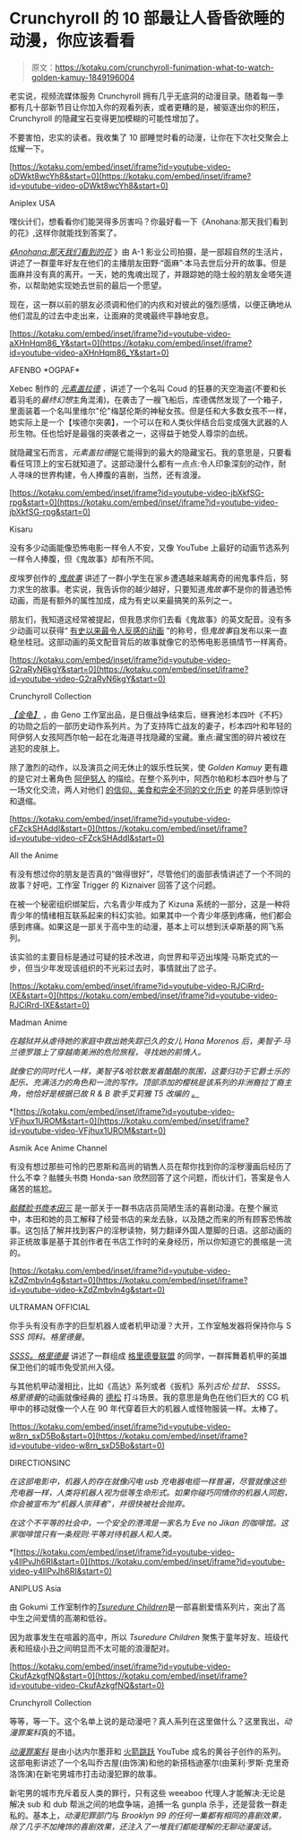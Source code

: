 # Crunchyroll 的 10 部最让人昏昏欲睡的动漫，你应该看看

> 原文：<https://kotaku.com/crunchyroll-funimation-what-to-watch-golden-kamuy-1849196004>

老实说，视频流媒体服务 Crunchyroll 拥有几乎无底洞的动漫目录。随着每一季都有几十部新节目让你加入你的观看列表，或者更糟的是，被驱逐出你的积压，Crunchyroll 的隐藏宝石变得更加模糊的可能性增加了。

不要害怕，忠实的读者。我收集了 10 部睡觉时看的动漫，让你在下次社交聚会上炫耀一下。

 [https://kotaku.com/embed/inset/iframe?id=youtube-video-oDWkt8wcYh8&start=0](https://kotaku.com/embed/inset/iframe?id=youtube-video-oDWkt8wcYh8&start=0)

<figcaption class="sc-1ptbguh-0 hxeMec caption">Aniplex USA
</figcaption> 

嘿伙计们，想看看你们能哭得多厉害吗？你最好看一下《Anohana:那天我们看到的花》,这样你就能找到答案了。

[*《Anohana:那天我们看到的花*](https://www.crunchyroll.com/anohana-the-flower-we-saw-that-day) 》由 A-1 影业公司拍摄，是一部超自然的生活片，讲述了一群童年好友在他们的主播朋友田野·“面麻”·本马去世后分开的故事。但是面麻并没有真的离开。一天，她的鬼魂出现了，并跟踪她的隐士般的朋友金塔矢道弥，以帮助她实现她去世前的最后一个愿望。

现在，这一群以前的朋友必须调和他们的内疚和对彼此的强烈感情，以便正确地从他们混乱的过去中走出来，让面麻的灵魂最终平静地安息。

 [https://kotaku.com/embed/inset/iframe?id=youtube-video-aXHnHqm86_Y&start=0](https://kotaku.com/embed/inset/iframe?id=youtube-video-aXHnHqm86_Y&start=0)

<figcaption class="sc-1ptbguh-0 hxeMec caption">AFENBO *OGPAF*</figcaption> 

Xebec 制作的 [*元素盖拉德*](https://www.crunchyroll.com/elemental-gelade) ，讲述了一个名叫 Coud 的狂暴的天空海盗(不要和长着羽毛的*最终幻想*主角混淆)。在袭击了一艘飞船后，库德偶然发现了一个箱子，里面装着一个名叫里维尔"伦"梅瑟伦斯的神秘女孩。但是任和大多数女孩不一样，她实际上是一个【埃德尔突袭】，一个可以在和人类伙伴结合后变成强大武器的人形生物。任也恰好是最强的突袭者之一，这得益于她受人尊崇的血统。

就隐藏宝石而言，*元素盖拉德*是它能得到的最大的隐藏宝石。我的意思是，只要看看任穹顶上的宝石就知道了。这部动漫什么都有一点点:令人印象深刻的动作，耐人寻味的世界构建，令人捧腹的喜剧，当然，还有浪漫。

 [https://kotaku.com/embed/inset/iframe?id=youtube-video-jbXkfSG-rpg&start=0](https://kotaku.com/embed/inset/iframe?id=youtube-video-jbXkfSG-rpg&start=0)

<figcaption class="sc-1ptbguh-0 hxeMec caption">Kisaru</figcaption> 

没有多少动画能像恐怖电影一样令人不安，又像 YouTube 上最好的动画节选系列一样令人捧腹，但《鬼故事》却有所不同。

皮埃罗创作的 [*鬼故事*](https://www.crunchyroll.com/ghost-stories) 讲述了一群小学生在家乡遭遇越来越离奇的闹鬼事件后，努力求生的故事。老实说，我告诉你的越少越好，只要知道*鬼故事*不是你的普通恐怖动画，而是有额外的属性加成，成为有史以来最搞笑的系列之一。

朋友们，我知道这经常被提起，但我恳求你们去看《鬼故事》的英文配音。没有多少动画可以获得“ [有史以来最令人反感的动画](https://www.youtube.com/watch?v=GNSFKqzKhNE&t=165s) ”的称号，但*鬼故事*自发布以来一直稳坐桂冠。这部动画的英文配音背后的故事就像它的恐怖电影恶搞情节一样离奇。

 [https://kotaku.com/embed/inset/iframe?id=youtube-video-G2raRyN6kgY&start=0](https://kotaku.com/embed/inset/iframe?id=youtube-video-G2raRyN6kgY&start=0)

<figcaption class="sc-1ptbguh-0 hxeMec caption">Crunchyroll Collection</figcaption> 

[*【金龟】*](https://www.crunchyroll.com/golden-kamuy) ，由 Geno 工作室出品，是日俄战争结束后，继赛池杉本四叶《不朽》的功勋之后的一部历史动作系列片。为了支持阵亡战友的妻子，杉本四叶和年轻的阿伊努人女孩阿西尔帕一起在北海道寻找隐藏的宝藏。重点:藏宝图的碎片被纹在逃犯的皮肤上。

除了激烈的动作，以及演员之间无休止的娱乐性玩笑，使 *Golden Kamuy* 更有趣的是它对土著角色 [阿伊努人](https://www.bbc.com/travel/article/20200519-japans-forgotten-indigenous-people) 的描绘。在整个系列中，阿西尔帕和杉本四叶参与了一场文化交流，两人对他们 [的信仰、美食和完全不同的文化历史](https://isshinternational.org/5845/arts-and-entertainment/ainu-representation-in-golden-kamuy/) 的差异感到惊讶和退缩。

 [https://kotaku.com/embed/inset/iframe?id=youtube-video-cFZckSHAddI&start=0](https://kotaku.com/embed/inset/iframe?id=youtube-video-cFZckSHAddI&start=0)

<figcaption class="sc-1ptbguh-0 hxeMec caption">All the Anime</figcaption> 

有没有想过你的朋友是否真的“做得很好”，尽管他们的面部表情讲述了一个不同的故事？好吧，工作室 Trigger 的 Kiznaiver 回答了这个问题。

在被一个秘密组织绑架后，六名青少年成为了 Kizuna 系统的一部分，这是一种将青少年的情绪相互联系起来的科幻实验。如果其中一个青少年感到疼痛，他们都会感到疼痛。如果这是一部关于高中生的动漫，基本上可以想到沃卓斯基的网飞系列。

该实验的主要目标是通过可疑的技术改进，向世界和平迈出埃隆·马斯克式的一步，但当少年发现该组织的不光彩过去时，事情就出了岔子。

 [https://kotaku.com/embed/inset/iframe?id=youtube-video-RJCiRrd-lXE&start=0](https://kotaku.com/embed/inset/iframe?id=youtube-video-RJCiRrd-lXE&start=0)

<figcaption class="sc-1ptbguh-0 hxeMec caption">Madman Anime</figcaption> 

[](https://www.crunchyroll.com/michiko-hatchin)

*在越狱并从虐待她的家庭中救出她失踪已久的女儿 Hana Morenos 后，美智子·马兰德罗踏上了穿越南美洲的危险旅程，寻找她的前情人。* 

*就像它的同时代人一样，*美智子&哈钦*散发着酷酷的氛围，这要归功于它爵士乐的配乐、充满活力的角色和一流的写作。顶部添加的樱桃是该系列的非洲裔拉丁裔主角，他恰好是根据已故 R & B 歌手艾莉雅 T5 改编的 [。](https://twitter.com/AaliyahLegion/status/1516189926903197698?)*

 *[https://kotaku.com/embed/inset/iframe?id=youtube-video-VFjhux1UROM&start=0](https://kotaku.com/embed/inset/iframe?id=youtube-video-VFjhux1UROM&start=0)

<figcaption class="sc-1ptbguh-0 hxeMec caption">Asmik Ace Anime Channel</figcaption> 

有没有想过那些可怜的巴恩斯和高尚的销售人员在帮你找到你的淫秽漫画后经历了什么不幸？骷髅头书商 Honda-san 欣然回答了这个问题，而伙计们，答案是令人痛苦的尴尬。

[*骷髅脸书商本田三*](https://www.crunchyroll.com/skull-face-bookseller-honda-san/episode-1-the-handsome-guy-is-first-in-line-yaoi-girls-from-overseas-777822) 是一部关于一群书店店员简陋生活的喜剧动漫。在整个展览中，本田和她的员工解释了经营书店的来龙去脉，以及随之而来的所有顾客恐怖故事。这包括了解并找到客户的淫秽读物，努力翻译外国人蹩脚的日语。这部动画的非正统故事是基于其创作者在书店工作时的亲身经历，所以你知道它的畏缩是一流的。

 [https://kotaku.com/embed/inset/iframe?id=youtube-video-kZdZmbvln4g&start=0](https://kotaku.com/embed/inset/iframe?id=youtube-video-kZdZmbvln4g&start=0)

<figcaption class="sc-1ptbguh-0 hxeMec caption">ULTRAMAN OFFICIAL</figcaption> 

你手头有没有赤字的巨型机器人或者机甲动漫？大开，工作室触发器将保持你与 S *SSS 饲料。格里德曼*。

[*SSSS。格里德曼*](https://www.crunchyroll.com/ssssgridman/episode-1-awakening-777756) 讲述了一群组成 [格里德曼联盟](https://ultra.fandom.com/wiki/Gridman_Alliance) 的同学，一群挥舞着机甲的英雄保卫他们的城市免受凯州入侵。

与其他机甲动漫相比，比如《高达》系列或者《扳机》系列*古伦·拉甘*、 *SSSS。格里德曼*的动画就像经典的 [德松](https://en.wikipedia.org/wiki/Tokusatsu) 打斗场景。我的意思是角色在他们巨大的 CG 机甲中的移动就像一个人在 90 年代穿着巨大的机器人或怪物服装一样。太棒了。

 [https://kotaku.com/embed/inset/iframe?id=youtube-video-w8rn_sxD5Bo&start=0](https://kotaku.com/embed/inset/iframe?id=youtube-video-w8rn_sxD5Bo&start=0)

<figcaption class="sc-1ptbguh-0 hxeMec caption">DIRECTIONSINC</figcaption> 

[](https://www.crunchyroll.com/time-of-eve)*在这部电影中，机器人的存在就像闪电 usb 充电器电缆一样普遍，尽管就像这些充电器一样，人类将机器人视为低等生命形式。如果你碰巧同情你的机器人同胞，你会被宣布为“机器人崇拜者”，并很快被社会抛弃。* 

*在这个不平等的社会中，一个安全的港湾是一家名为 Eve no Jikan 的咖啡馆。这家咖啡馆只有一条规则:平等对待机器人和人类。* 

 *[https://kotaku.com/embed/inset/iframe?id=youtube-video-y4IlPvJh6RI&start=0](https://kotaku.com/embed/inset/iframe?id=youtube-video-y4IlPvJh6RI&start=0)

<figcaption class="sc-1ptbguh-0 hxeMec caption">ANIPLUS Asia</figcaption> 

由 Gokumi 工作室制作的[*Tsuredure Children*](https://www.crunchyroll.com/tsuredure-children)是一部喜剧爱情系列片，突出了高中生之间爱情的高潮和低谷。

因为故事发生在喧嚣的高中，所以 *Tsuredure Children* 聚焦于童年好友、班级代表和班级小丑之间明显而不太可能的浪漫配对。

 [https://kotaku.com/embed/inset/iframe?id=youtube-video-CkufAzkgfNQ&start=0](https://kotaku.com/embed/inset/iframe?id=youtube-video-CkufAzkgfNQ&start=0)

<figcaption class="sc-1ptbguh-0 hxeMec caption">Crunchyroll Collection</figcaption> 

等等，等一下。这个名单上说的是动漫吧？真人系列在这里做什么？这里我出，*动漫罪案科*真的不错。

[*动漫罪案科*](https://www.crunchyroll.com/anime-crimes-division) 是由小达内尔墨菲和 [火箭跳跃](https://www.youtube.com/c/rocketjump/featured) YouTube 成名的黄谷子创作的系列。这部电影讲述了一个名叫乔古屋(由饰演)和他的新搭档迪塞尔(由莱利·罗斯·克里奇洛饰演)在新宅男城市打击动漫犯罪的故事。 

新宅男的城市充斥着反人类的罪行，只有这些 weeaboo 代理人才能解决:无论是解决 sub 和 dub 帮派之间的地盘争端，追捕一名 gunpla 杀手，还是营救一群走私的。基本上，*动漫犯罪部门*与 *Brooklyn 99 的任何一集都有相同的喜剧效果，*除了几乎不加掩饰的喜剧效果，还注入了一堆我们都能理解的无聊动漫废话。**